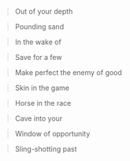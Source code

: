 > Out of your depth

> Pounding sand

> In the wake of

> Save for a few

> Make perfect the enemy of good

> Skin in the game

> Horse in the race

> Cave into your

> Window of opportunity

> Sling-shotting past
